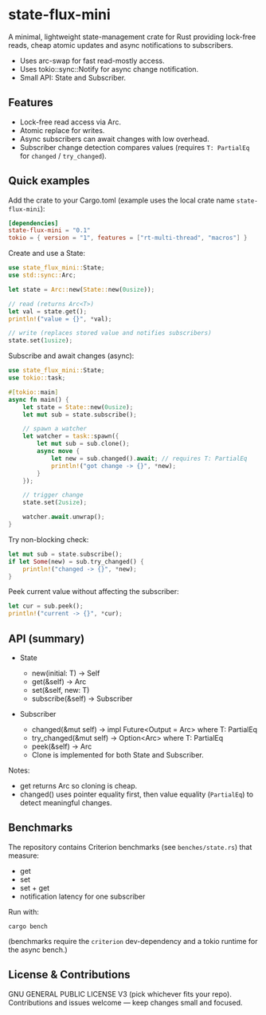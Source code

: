 # state-flux-mini

A minimal, lightweight state-management crate for Rust providing lock-free reads, cheap atomic updates and async notifications to subscribers.

- Uses arc-swap for fast read-mostly access.
- Uses tokio::sync::Notify for async change notification.
- Small API: State and Subscriber.

## Features

- Lock-free read access via Arc<T>.
- Atomic replace for writes.
- Async subscribers can await changes with low overhead.
- Subscriber change detection compares values (requires `T: PartialEq` for `changed` / `try_changed`).

## Quick examples

Add the crate to your Cargo.toml (example uses the local crate name `state-flux-mini`):

```toml
[dependencies]
state-flux-mini = "0.1"
tokio = { version = "1", features = ["rt-multi-thread", "macros"] }
```

Create and use a State:

```rust
use state_flux_mini::State;
use std::sync::Arc;

let state = Arc::new(State::new(0usize));

// read (returns Arc<T>)
let val = state.get();
println!("value = {}", *val);

// write (replaces stored value and notifies subscribers)
state.set(1usize);
```

Subscribe and await changes (async):

```rust
use state_flux_mini::State;
use tokio::task;

#[tokio::main]
async fn main() {
    let state = State::new(0usize);
    let mut sub = state.subscribe();

    // spawn a watcher
    let watcher = task::spawn({
        let mut sub = sub.clone();
        async move {
            let new = sub.changed().await; // requires T: PartialEq
            println!("got change -> {}", *new);
        }
    });

    // trigger change
    state.set(2usize);

    watcher.await.unwrap();
}
```

Try non-blocking check:

```rust
let mut sub = state.subscribe();
if let Some(new) = sub.try_changed() {
    println!("changed -> {}", *new);
}
```

Peek current value without affecting the subscriber:

```rust
let cur = sub.peek();
println!("current -> {}", *cur);
```

## API (summary)

- State<T>
  - new(initial: T) -> Self
  - get(&self) -> Arc<T>
  - set(&self, new: T)
  - subscribe(&self) -> Subscriber<T>

- Subscriber<T>
  - changed(&mut self) -> impl Future<Output = Arc<T>> where T: PartialEq
  - try_changed(&mut self) -> Option<Arc<T>> where T: PartialEq
  - peek(&self) -> Arc<T>
  - Clone is implemented for both State and Subscriber.

Notes:
- get returns Arc<T> so cloning is cheap.
- changed() uses pointer equality first, then value equality (`PartialEq`) to detect meaningful changes.

## Benchmarks

The repository contains Criterion benchmarks (see `benches/state.rs`) that measure:
- get
- set
- set + get
- notification latency for one subscriber

Run with:
```
cargo bench
```
(benchmarks require the `criterion` dev-dependency and a tokio runtime for the async bench.)

## License & Contributions

GNU GENERAL PUBLIC LICENSE V3 (pick whichever fits your repo). Contributions and issues welcome — keep changes small and focused.
